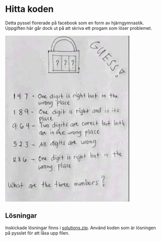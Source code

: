 # Hitta koden

Detta pyssel florerade på facebook som en form av hjärngymnastik. Uppgiften här går dock ut på att skriva ett progam som löser problemet.

![pyssel](./hittakoden.png "Hitta koden")

## Lösningar

Inskickade lösningar finns i [solutions.zip](./solutions.zip). Använd koden som är lösningen på pysslet för att låsa upp filen.